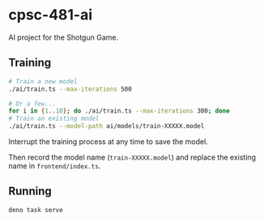# cpsc-481-ai

AI project for the Shotgun Game.

## Training

```sh
# Train a new model
./ai/train.ts --max-iterations 500

# Or a few...
for i in {1..10}; do ./ai/train.ts --max-iterations 300; done
# Train an existing model
./ai/train.ts --model-path ai/models/train-XXXXX.model
```

Interrupt the training process at any time to save the model.

Then record the model name (`train-XXXXX.model`) and replace the existing name in
`frontend/index.ts`.

## Running

```sh
deno task serve
```
